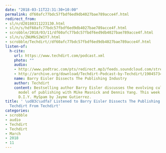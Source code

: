 ```yaml
---
date: "2018-03-11T22:31:30+10:00"
permalink: df60afc77bdc57fbdf6ed9db4027bae789acce4f.html
redirect_from:
- sl/n/d20180311223130.html
- sl/n/s/hdf60afc77bdc57fbdf6ed9db4027bae789acce4f.html
- scrobble/2018/03/11/df60afc77bdc57fbdf6ed9db4027bae789acce4f.html
- sl/n/s/ZNUMkS2W1Y7.html
- scrobble/Techdirt//df60afc77bdc57fbdf6ed9db4027bae789acce4f.html
listen-of:
  h-cite:
    url: https://www.techdirt.com/podcast.xml
    photo: ""
    audio:
    - http://www.podtrac.com/pts/redirect.mp3/feeds.soundcloud.com/stream/190457346-techdirt-barry-eisler-dissects-the-publishing-industry.mp3
    - http://archive.org/download/Techdirt-Podcast-by-Techdirt/190457346-techdirt-barry-eisler-dissects-the-publishing-industry.mp3
    name: Barry Eisler Dissects The Publishing Industry
    author: Techdirt
    content: Bestselling author Barry Eisler discusses the evolving culture and business
      model of publishing with Mike Masnick and Dennis Yang. This week's music is
      D.I.Y. MySpam by Jayme Gutierrez.
title: ' \ud83c\udfa7 Listened to Barry Eisler Dissects The Publishing Industry by
  Techdirt From Techdirt'
categories:
- scrobble
- audio
- Techdirt
- Techdirt
- March
- 2018
- 11
---
```

